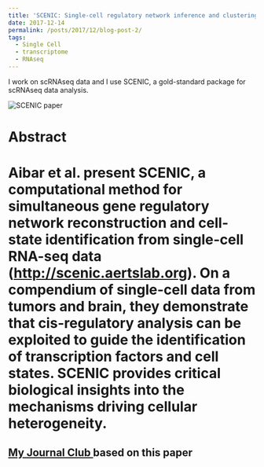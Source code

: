 ```yaml
---
title: 'SCENIC: Single-cell regulatory network inference and clustering. '
date: 2017-12-14
permalink: /posts/2017/12/blog-post-2/
tags:
  - Single Cell
  - transcriptome
  - RNAseq
---
```


I work on scRNAseq data and I use SCENIC, a gold-standard package for scRNAseq data analysis.

![SCENIC paper](https://fred3ric.github.io/images/Scenic_firstpage.png)

Abstract
======
Aibar et al. present SCENIC, a computational method for simultaneous gene regulatory network reconstruction and cell-state identification from single-cell RNA-seq data (http://scenic.aertslab.org). On a compendium of single-cell data from tumors and brain, they demonstrate that cis-regulatory analysis can be exploited to guide the identification of transcription factors and cell states. SCENIC provides critical biological insights into the mechanisms driving cellular heterogeneity.
======

<a href='http://fred3ric.github.io/files/JC_Scenic_08122017.pdf'> My Journal Club </a> based on this paper
------
